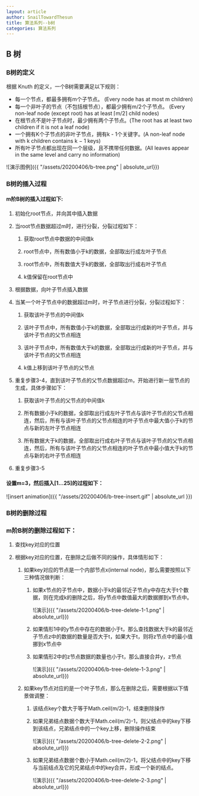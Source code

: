 ```yaml
---
layout: article
author: SnailTowardThesun
title: 算法系列--b树
categories: 算法系列
---
```


## B 树

### B树的定义

根据 Knuth 的定义，一个B树需要满足以下规则：

* 每一个节点，都最多拥有m个子节点。 (Every node has at most m children)
* 每一个非叶子的节点（不包括根节点），都最少拥有m/2个子节点。 (Every non-leaf node (except root) has at least ⌈m/2⌉ child nodes)
* 在根节点不是叶子节点时，最少拥有两个子节点。(The root has at least two children if it is not a leaf node)
* 一个拥有K个子节点的非叶子节点，拥有k - 1个关键字。(A non-leaf node with k children contains k − 1 keys)
* 所有叶子节点都出现在同一个层级，且不携带任何数据。(All leaves appear in the same level and carry no information)

![演示图例]({{ "/assets/20200406/b-tree.png" | absolute_url}})

### B树的插入过程

#### m阶B树的插入过程如下:

1. 初始化root节点，并向其中插入数据

2. 当root节点数据超过m时，进行分裂，分裂过程如下：

    1. 获取root节点中数据的中间值k

    2. root节点中，所有数值小于k的数据，全部取出行成左叶子节点

    3. root节点中，所有数值大于k的数据，全部取出行成右叶子节点

    4. k值保留在root节点中

3. 根据数据，向叶子节点插入数据

4. 当某一个叶子节点中的数据超过m时，叶子节点进行分裂，分裂过程如下：

    1. 获取该叶子节点的中间值k

    2. 该叶子节点中，所有数值小于k的数据，全部取出行成新的叶子节点，并与该叶子节点的父节点相连

    3. 该叶子节点中，所有数值大于k的数据，全部取出行成新的叶子节点，并与该叶子节点的父节点相连

    4. k值上移到该叶子节点的父节点

5. 重复步骤3-4，直到该叶子节点的父节点数据超过m，开始进行新一层节点的生成，具体步骤如下：

    1. 获取该叶子节点的父节点的中间值k

    2. 所有数据小于k的数据，全部取出行成左叶子节点与该叶子节点的父节点相连，然后，所有与该叶子节点的父节点相连的叶子节点中最大值小于k的节点与新的左叶子节点相连
    
    3. 所有数据大于k的数据，全部取出行成右叶子节点与该叶子节点的父节点相连，然后，所有与该叶子节点的父节点相连的叶子节点中最小值大于k的节点与新的右叶子节点相连

6. 重复步骤3-5


#### 设置m=3，然后插入[1...25]的过程如下：

![insert animation]({{ "/assets/20200406/b-tree-insert.gif"  | absolute_url }})

### B树的删除过程

### m阶B树的删除过程如下：

1. 查找key对应的位置

2. 根据key对应的位置，在删除之后做不同的操作，具体情形如下：

    1. 如果key对应的节点是一个内部节点x(internal node)，那么需要按照以下三种情况做判断：

        1. 如果x节点的子节点中，数据小于k的最邻近子节点y中存在大于t个数据，则在完成k的删除之后，将y节点中数值最大的数据挪到x节点中。
        
            ![演示]({{ "/assets/20200406/b-tree-delete-1-1.png" | absolute_url}})

        2. 如果情形1中的y节点中存在的数据小于t，那么查找数据大于k的最邻近子节点z中的数据的数量是否大于t，如果大于t，则将z节点中的最小值挪到x节点中

        3. 如果情形2中的z节点数据的数量也小于t，那么直接合并y，z节点

            ![演示]({{ "/assets/20200406/b-tree-delete-1-3.png" | absolute_url}})


    2. 如果key节点对应的是一个叶子节点，那么在删除之后，需要根据以下情景做调整：

        1. 该结点key个数大于等于Math.ceil(m/2)-1，结束删除操作

        2. 如果兄弟结点数据个数大于Math.ceil(m/2)-1，则父结点中的key下移到该结点，兄弟结点中的一个key上移，删除操作结束

            ![演示]({{ "/assets/20200406/b-tree-delete-2-2.png" | absolute_url}})

        3. 如果兄弟结点数据个数小于Math.ceil(m/2)-1，将父结点中的key下移与当前结点及它的兄弟结点中的key合并，形成一个新的结点。

            ![演示]({{ "/assets/20200406/b-tree-delete-2-3.png" | absolute_url}})